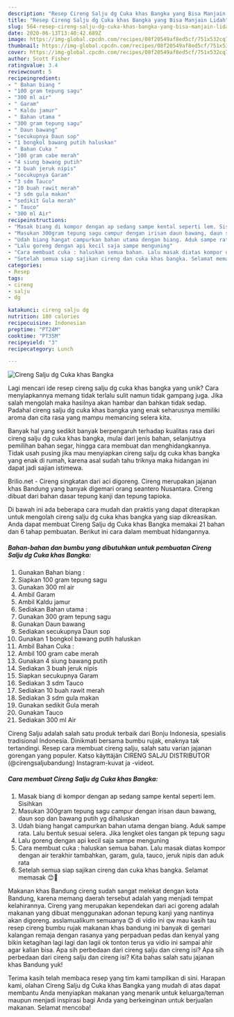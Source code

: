 ```yaml
---
description: "Resep Cireng Salju dg Cuka khas Bangka yang Bisa Manjain Lidah"
title: "Resep Cireng Salju dg Cuka khas Bangka yang Bisa Manjain Lidah"
slug: 564-resep-cireng-salju-dg-cuka-khas-bangka-yang-bisa-manjain-lidah
date: 2020-06-13T13:40:42.689Z
image: https://img-global.cpcdn.com/recipes/08f20549af8ed5cf/751x532cq70/cireng-salju-dg-cuka-khas-bangka-foto-resep-utama.jpg
thumbnail: https://img-global.cpcdn.com/recipes/08f20549af8ed5cf/751x532cq70/cireng-salju-dg-cuka-khas-bangka-foto-resep-utama.jpg
cover: https://img-global.cpcdn.com/recipes/08f20549af8ed5cf/751x532cq70/cireng-salju-dg-cuka-khas-bangka-foto-resep-utama.jpg
author: Scott Fisher
ratingvalue: 3.4
reviewcount: 5
recipeingredient:
- " Bahan biang "
- "100 gram tepung sagu"
- "300 ml air"
- " Garam"
- " Kaldu jamur"
- " Bahan utama "
- "300 gram tepung sagu"
- " Daun bawang"
- "secukupnya Daun sop"
- "1 bongkol bawang putih haluskan"
- " Bahan Cuka "
- "100 gram cabe merah"
- "4 siung bawang putih"
- "3 buah jeruk nipis"
- "secukupnya Garam"
- "3 sdm Tauco"
- "10 buah rawit merah"
- "3 sdm gula makan"
- "sedikit Gula merah"
- " Tauco"
- "300 ml Air"
recipeinstructions:
- "Masak biang di kompor dengan ap sedang sampe kental seperti lem. Sisihkan"
- "Masukan 300gram tepung sagu campur dengan irisan daun bawang, daun sop dan bawang putih yg dihaluskan"
- "Udah biang hangat campurkan bahan utama dengan biang. Aduk sampe rata. Lalu bentuk sesuai selera. Jika lengket oles tangan pk tepung sagu"
- "Lalu goreng dengan api kecil saja sampe menguning"
- "Cara membuat cuka : haluskan semua bahan. Lalu masak diatas kompor dengan air terakhir tambahkan, garam, gula, tauco, jeruk nipis dan aduk rata"
- "Setelah semua siap sajikan cireng dan cuka khas bangka. Selamat memasak 😊🙏"
categories:
- Resep
tags:
- cireng
- salju
- dg

katakunci: cireng salju dg 
nutrition: 180 calories
recipecuisine: Indonesian
preptime: "PT24M"
cooktime: "PT35M"
recipeyield: "3"
recipecategory: Lunch

---
```



![Cireng Salju dg Cuka khas Bangka](https://img-global.cpcdn.com/recipes/08f20549af8ed5cf/751x532cq70/cireng-salju-dg-cuka-khas-bangka-foto-resep-utama.jpg)

Lagi mencari ide resep cireng salju dg cuka khas bangka yang unik? Cara menyiapkannya memang tidak terlalu sulit namun tidak gampang juga. Jika salah mengolah maka hasilnya akan hambar dan bahkan tidak sedap. Padahal cireng salju dg cuka khas bangka yang enak seharusnya memiliki aroma dan cita rasa yang mampu memancing selera kita.

Banyak hal yang sedikit banyak berpengaruh terhadap kualitas rasa dari cireng salju dg cuka khas bangka, mulai dari jenis bahan, selanjutnya pemilihan bahan segar, hingga cara membuat dan menghidangkannya. Tidak usah pusing jika mau menyiapkan cireng salju dg cuka khas bangka yang enak di rumah, karena asal sudah tahu triknya maka hidangan ini dapat jadi sajian istimewa.

Brilio.net - Cireng singkatan dari aci digoreng. Cireng merupakan jajanan khas Bandung yang banyak digemari orang seantero Nusantara. Cireng dibuat dari bahan dasar tepung kanji dan tepung tapioka.


Di bawah ini ada beberapa cara mudah dan praktis yang dapat diterapkan untuk mengolah cireng salju dg cuka khas bangka yang siap dikreasikan. Anda dapat membuat Cireng Salju dg Cuka khas Bangka memakai 21 bahan dan 6 tahap pembuatan. Berikut ini cara dalam membuat hidangannya.

<!--inarticleads1-->

##### Bahan-bahan dan bumbu yang dibutuhkan untuk pembuatan Cireng Salju dg Cuka khas Bangka:

1. Gunakan  Bahan biang :
1. Siapkan 100 gram tepung sagu
1. Gunakan 300 ml air
1. Ambil  Garam
1. Ambil  Kaldu jamur
1. Sediakan  Bahan utama :
1. Gunakan 300 gram tepung sagu
1. Gunakan  Daun bawang
1. Sediakan secukupnya Daun sop
1. Gunakan 1 bongkol bawang putih haluskan
1. Ambil  Bahan Cuka :
1. Ambil 100 gram cabe merah
1. Gunakan 4 siung bawang putih
1. Sediakan 3 buah jeruk nipis
1. Siapkan secukupnya Garam
1. Sediakan 3 sdm Tauco
1. Sediakan 10 buah rawit merah
1. Sediakan 3 sdm gula makan
1. Gunakan sedikit Gula merah
1. Gunakan  Tauco
1. Sediakan 300 ml Air


Cireng Salju adalah salah satu produk terbaik dari Bonju Indonesia, spesialis tradisional Indonesia. Dinikmati bersama bumbu rujak, enaknya tak tertandingi. Resep cara membuat cireng salju, salah satu varian jajanan gorengan yang populer. Katso käyttäjän CIRENG SALJU DISTRIBUTOR (@cirengsaljubandung) Instagram-kuvat ja -videot. 

<!--inarticleads2-->

##### Cara membuat Cireng Salju dg Cuka khas Bangka:

1. Masak biang di kompor dengan ap sedang sampe kental seperti lem. Sisihkan
1. Masukan 300gram tepung sagu campur dengan irisan daun bawang, daun sop dan bawang putih yg dihaluskan
1. Udah biang hangat campurkan bahan utama dengan biang. Aduk sampe rata. Lalu bentuk sesuai selera. Jika lengket oles tangan pk tepung sagu
1. Lalu goreng dengan api kecil saja sampe menguning
1. Cara membuat cuka : haluskan semua bahan. Lalu masak diatas kompor dengan air terakhir tambahkan, garam, gula, tauco, jeruk nipis dan aduk rata
1. Setelah semua siap sajikan cireng dan cuka khas bangka. Selamat memasak 😊🙏


Makanan khas Bandung cireng sudah sangat melekat dengan kota Bandung, karena memang daerah tersebut adalah yang menjadi tempat kelahirannya. Cireng yang merupakan kependekan dari aci goreng adalah makanan yang dibuat menggunakan adonan tepung kanji yang nantinya akan digoreng. asslamualikum semuanya 😊 di vidio ini qw mau kasih tau resep cireng bumbu rujak makanan khas bandung ini banyak di gemari kalangan remaja dengan rasanya yang perpaduan pedas dan kenyal yang bikin ketagihan lagi lagi dan lagii ok tonton terus ya vidio ini sampai ahir agar kalian bisa. Apa sih perbedaan dari cireng salju dan cireng isi? Apa sih perbedaan dari cireng salju dan cireng isi? Kita bahas salah satu jajanan khas Bandung yuk! 

Terima kasih telah membaca resep yang tim kami tampilkan di sini. Harapan kami, olahan Cireng Salju dg Cuka khas Bangka yang mudah di atas dapat membantu Anda menyiapkan makanan yang menarik untuk keluarga/teman maupun menjadi inspirasi bagi Anda yang berkeinginan untuk berjualan makanan. Selamat mencoba!
